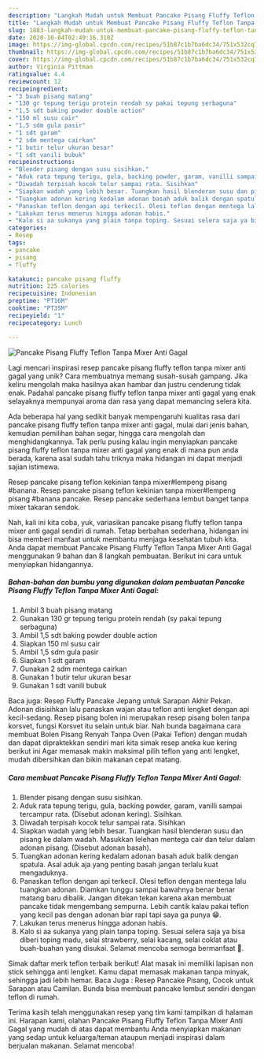 ```yaml
---
description: "Langkah Mudah untuk Membuat Pancake Pisang Fluffy Teflon Tanpa Mixer Anti Gagal Anti Gagal"
title: "Langkah Mudah untuk Membuat Pancake Pisang Fluffy Teflon Tanpa Mixer Anti Gagal Anti Gagal"
slug: 1883-langkah-mudah-untuk-membuat-pancake-pisang-fluffy-teflon-tanpa-mixer-anti-gagal-anti-gagal
date: 2020-10-04T02:49:16.310Z
image: https://img-global.cpcdn.com/recipes/51b87c1b7ba6dc34/751x532cq70/pancake-pisang-fluffy-teflon-tanpa-mixer-anti-gagal-foto-resep-utama.jpg
thumbnail: https://img-global.cpcdn.com/recipes/51b87c1b7ba6dc34/751x532cq70/pancake-pisang-fluffy-teflon-tanpa-mixer-anti-gagal-foto-resep-utama.jpg
cover: https://img-global.cpcdn.com/recipes/51b87c1b7ba6dc34/751x532cq70/pancake-pisang-fluffy-teflon-tanpa-mixer-anti-gagal-foto-resep-utama.jpg
author: Virginia Pittman
ratingvalue: 4.4
reviewcount: 12
recipeingredient:
- "3 buah pisang matang"
- "130 gr tepung terigu protein rendah sy pakai tepung serbaguna"
- "1,5 sdt baking powder double action"
- "150 ml susu cair"
- "1,5 sdm gula pasir"
- "1 sdt garam"
- "2 sdm mentega cairkan"
- "1 butir telur ukuran besar"
- "1 sdt vanili bubuk"
recipeinstructions:
- "Blender pisang dengan susu sisihkan."
- "Aduk rata tepung terigu, gula, backing powder, garam, vanilli sampai tercampur rata. (Disebut adonan kering). Sisihkan."
- "Diwadah terpisah kocok telur sampai rata. Sisihkan"
- "Siapkan wadah yang lebih besar. Tuangkan hasil blenderan susu dan pisang ke dalam wadah. Masukkan lelehan mentega cair dan telur dalam adonan pisang. (Disebut adonan basah)."
- "Tuangkan adonan kering kedalam adonan basah aduk balik dengan spatula. Asal aduk aja yang penting basah jangan terlalu kuat mengaduknya."
- "Panaskan teflon dengan api terkecil. Olesi teflon dengan mentega lalu tuangkan adonan. Diamkan tunggu sampai bawahnya benar benar matang baru dibalik. Jangan ditekan tekan karena akan membuat pancake tidak mengembang sempurna. Lebih cantik kalau pakai teflon yang kecil pas dengan adonan biar rapi tapi saya ga punya 😁."
- "Lakukan terus menerus hingga adonan habis."
- "Kalo si aa sukanya yang plain tanpa toping. Sesuai selera saja ya bisa diberi toping madu, selai strawberry, selai kacang, selai coklat atau buah-buahan yang disukai. Selamat mencoba semoga bermanfaat 💖."
categories:
- Resep
tags:
- pancake
- pisang
- fluffy

katakunci: pancake pisang fluffy 
nutrition: 225 calories
recipecuisine: Indonesian
preptime: "PT16M"
cooktime: "PT35M"
recipeyield: "1"
recipecategory: Lunch

---
```



![Pancake Pisang Fluffy Teflon Tanpa Mixer Anti Gagal](https://img-global.cpcdn.com/recipes/51b87c1b7ba6dc34/751x532cq70/pancake-pisang-fluffy-teflon-tanpa-mixer-anti-gagal-foto-resep-utama.jpg)

Lagi mencari inspirasi resep pancake pisang fluffy teflon tanpa mixer anti gagal yang unik? Cara membuatnya memang susah-susah gampang. Jika keliru mengolah maka hasilnya akan hambar dan justru cenderung tidak enak. Padahal pancake pisang fluffy teflon tanpa mixer anti gagal yang enak selayaknya mempunyai aroma dan rasa yang dapat memancing selera kita.

Ada beberapa hal yang sedikit banyak mempengaruhi kualitas rasa dari pancake pisang fluffy teflon tanpa mixer anti gagal, mulai dari jenis bahan, kemudian pemilihan bahan segar, hingga cara mengolah dan menghidangkannya. Tak perlu pusing kalau ingin menyiapkan pancake pisang fluffy teflon tanpa mixer anti gagal yang enak di mana pun anda berada, karena asal sudah tahu triknya maka hidangan ini dapat menjadi sajian istimewa.

Resep pancake pisang teflon kekinian tanpa mixer#lempeng pisang #banana. Resep pancake pisang teflon kekinian tanpa mixer#lempeng pisang #banana pancake. Resep pancake sederhana lembut banget tanpa mixer takaran sendok.


Nah, kali ini kita coba, yuk, variasikan pancake pisang fluffy teflon tanpa mixer anti gagal sendiri di rumah. Tetap berbahan sederhana, hidangan ini bisa memberi manfaat untuk membantu menjaga kesehatan tubuh kita. Anda dapat membuat Pancake Pisang Fluffy Teflon Tanpa Mixer Anti Gagal menggunakan 9 bahan dan 8 langkah pembuatan. Berikut ini cara untuk menyiapkan hidangannya.

<!--inarticleads1-->

##### Bahan-bahan dan bumbu yang digunakan dalam pembuatan Pancake Pisang Fluffy Teflon Tanpa Mixer Anti Gagal:

1. Ambil 3 buah pisang matang
1. Gunakan 130 gr tepung terigu protein rendah (sy pakai tepung serbaguna)
1. Ambil 1,5 sdt baking powder double action
1. Siapkan 150 ml susu cair
1. Ambil 1,5 sdm gula pasir
1. Siapkan 1 sdt garam
1. Gunakan 2 sdm mentega cairkan
1. Gunakan 1 butir telur ukuran besar
1. Gunakan 1 sdt vanili bubuk


Baca juga: Resep Fluffy Pancake Jepang untuk Sarapan Akhir Pekan. Adonan disisihkan lalu panaskan wajan atau teflon anti lengket dengan api kecil-sedang. Resep pisang bolen ini merupakan resep pisang bolen tanpa korsvet, fungsi Korsvet itu selain untuk biar. Nah bunda bagaimana cara membuat Bolen Pisang Renyah Tanpa Oven (Pakai Teflon) dengan mudah dan dapat dipraktekkan sendiri mari kita simak resep aneka kue kering berikut ini  Agar memasak makin maksimal pilih teflon yang anti lengket, mudah dibersihkan dan bikin makanan cepat matang. 

<!--inarticleads2-->

##### Cara membuat Pancake Pisang Fluffy Teflon Tanpa Mixer Anti Gagal:

1. Blender pisang dengan susu sisihkan.
1. Aduk rata tepung terigu, gula, backing powder, garam, vanilli sampai tercampur rata. (Disebut adonan kering). Sisihkan.
1. Diwadah terpisah kocok telur sampai rata. Sisihkan
1. Siapkan wadah yang lebih besar. Tuangkan hasil blenderan susu dan pisang ke dalam wadah. Masukkan lelehan mentega cair dan telur dalam adonan pisang. (Disebut adonan basah).
1. Tuangkan adonan kering kedalam adonan basah aduk balik dengan spatula. Asal aduk aja yang penting basah jangan terlalu kuat mengaduknya.
1. Panaskan teflon dengan api terkecil. Olesi teflon dengan mentega lalu tuangkan adonan. Diamkan tunggu sampai bawahnya benar benar matang baru dibalik. Jangan ditekan tekan karena akan membuat pancake tidak mengembang sempurna. Lebih cantik kalau pakai teflon yang kecil pas dengan adonan biar rapi tapi saya ga punya 😁.
1. Lakukan terus menerus hingga adonan habis.
1. Kalo si aa sukanya yang plain tanpa toping. Sesuai selera saja ya bisa diberi toping madu, selai strawberry, selai kacang, selai coklat atau buah-buahan yang disukai. Selamat mencoba semoga bermanfaat 💖.


Simak daftar merk teflon terbaik berikut! Alat masak ini memiliki lapisan non stick sehingga anti lengket. Kamu dapat memasak makanan tanpa minyak, sehingga jadi lebih hemar. Baca Juga : Resep Pancake Pisang, Cocok untuk Sarapan atau Camilan. Bunda bisa membuat pancake lembut sendiri dengan teflon di rumah. 

Terima kasih telah menggunakan resep yang tim kami tampilkan di halaman ini. Harapan kami, olahan Pancake Pisang Fluffy Teflon Tanpa Mixer Anti Gagal yang mudah di atas dapat membantu Anda menyiapkan makanan yang sedap untuk keluarga/teman ataupun menjadi inspirasi dalam berjualan makanan. Selamat mencoba!

